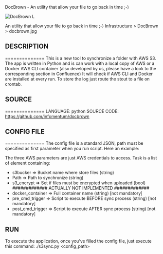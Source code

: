 DocBrown - An utility that allow your file to go back in time ;-)

![DocBrown L](http://rocklobby_media.s3.amazonaws.com/page_314d7298-a3ae-4046-be20-4e2a21149873_avatar.jpg "Doc Brown")

An utility that allow your file to go back in time ;-)
Infrastructure > DocBrown > docbrown.jpg

## DESCRIPTION
==============
This is a new tool to synchronize a folder with AWS S3.
The app is written in Python and is can work with a local copy of AWS or a Docker AWS CLI container (also developed by us, please have a look to the corresponding section in Confluence)
It will check if AWS CLI and Docker are installed at every run.
To store the log just route the stout to a file on crontab.

## SOURCE
==============
LANGUAGE: python
SOURCE CODE: https://github.com/infomentum/docbrown

## CONFIG FILE
==============
The config file is a standard JSON, path must be specified as first parameter when you run script.
Here an example:

The three AWS parameters are just AWS credentials to access.
Task is a list of element containing:

* s3bucker => Bucket name where store files (string)
* Path => Path to synchronize (string)
* s3_encrypt => Set if files must be encrypted when uploaded (bool) ############# ACTUALLY NOT IMPLEMENTED #############
* docker_container => Full container name (string) [not mandatory]
* pre_cmd_trigger => Script to execute BEFORE sync process (string) [not mandatory]
* post_cmd_trigger => Script to execute AFTER sync process (string) [not mandatory]

## RUN
To execute the application, once you've filled the config file, just execute this command:
./s3sync.py <config_path>

